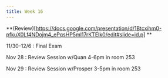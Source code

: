 ```yaml
---
title: Week 16
---
```



**(Review)[https://docs.google.com/presentation/d/1Btcxihm0-pfkuX0Lf4NDojm4_ePqsHP5ml17rKTElk0/edit#slide=id.p]  **

11/30-12/6
: Final Exam

Nov 28
: Review Session w/Quan 4-6pm in room 253

Nov 29
: Review Session w/Prosper 3-5pm in room 253
